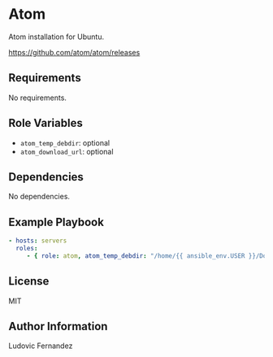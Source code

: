 # Atom

Atom installation for Ubuntu.

https://github.com/atom/atom/releases

## Requirements

No requirements.

## Role Variables

- `atom_temp_debdir`: optional
- `atom_download_url`: optional

## Dependencies

No dependencies.

## Example Playbook

```yml
- hosts: servers
  roles:
     - { role: atom, atom_temp_debdir: "/home/{{ ansible_env.USER }}/Downloads" }
```

## License

MIT

## Author Information

Ludovic Fernandez
